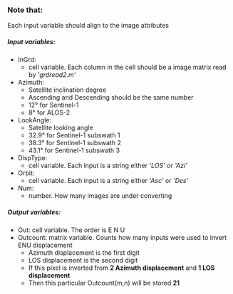 ### Note that:
Each input variable should align to the image attributes  

##### Input variables:
- InGrd: 
   * cell variable. Each column in the cell should be a image matrix read by *'grdread2.m'*
- Azimuth: 
   * Satellite inclination degree
   * Ascending and Descending should be the same number
   * 12° for Sentinel-1 
   * 8° for ALOS-2
- LookAngle:
   * Satellite looking angle
   * 32.9° for Sentinel-1 subswath 1 
   * 38.3° for Sentinel-1 subswath 2 
   * 43.1° for Sentinel-1 subswath 3
- DispType:
   * cell variable. Each input is a string either *'LOS'* or *'Azi'*
- Orbit: 
   * cell variable. Each input is a string either *'Asc'* or *'Des'*
- Num:
   * number. How many images are under converting


##### Output variables:
- Out: cell variable. The order is E N U
- Outcount: matrix variable. Counts how many inputs were used to invert ENU displacement
   * Azimuth displacement is the first digit
   * LOS displacement is the second digit
   * If this pixel is inverted from **2 Azimuth displacement** and **1 LOS displacement**
   * Then this particular Outcount(m,n) will be stored **21**
